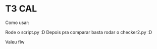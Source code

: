 # T3 CAL

Como usar:

Rode o script.py :D
Depois pra comparar basta rodar o checker2.py :D

Valeu flw
